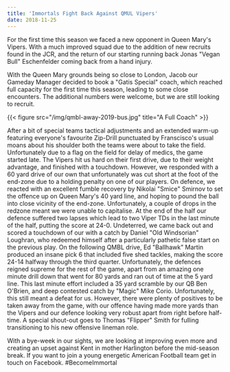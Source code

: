 ```yaml
---
title: 'Immortals Fight Back Against QMUL Vipers'
date: 2018-11-25
---
```


For the first time this season we faced a new opponent in Queen Mary's Vipers.
With a much improved squad due to the addition of new recruits found in the JCR,
and the return of our starting running back Jonas "Vegan Bull" Eschenfelder
coming back from a hand injury.

With the Queen Mary grounds being so close to London, Jacob our Gameday Manager
decided to book a "Gatis Special" coach, which reached full capacity for the
first time this season, leading to some close encounters. The additional numbers
were welcome, but we are still looking to recruit.

{{< figure src="/img/qmbl-away-2019-bus.jpg" title="A Full Coach" >}}

After a bit of special teams tactical adjustments and an extended warm-up
featuring everyone's favourite Zip-Drill punctuated by Franscisco's usual moans
about his shoulder both the teams were about to take the field. Unfortunately
due to a flag on the field for delay of medics, the game started late. The
Vipers hit us hard on their first drive, due to their weight advantage, and
finished with a touchdown. However, we responded with a 60 yard drive of our own
that unfortunately was cut short at the foot of the end-zone due to a holding
penalty on one of our players. On defence, we reacted with an excellent fumble
recovery by Nikolai "Smice" Smirnov to set the offence up on Queen Mary's 40
yard line, and hoping to pound the ball into close vicinity of the end-zone.
Unfortunately, a couple of drops in the redzone meant we were unable to
capitalise. At the end of the half our defence suffered two lapses which lead to
two Viper TDs in the last minute of the half, putting the score at 24-0.
Undeterred, we came back out and scored a touchdown of our with a catch by
Daniel "Old Windsorian" Loughran, who redeemed himself after a particularly
pathetic false start on the previous play. On the following QMBL drive, Ed
"Ballhawk" Martin produced an insane pick 6 that included five shed tackles,
making the score 24-14 halfway through the third quarter. Unfortunately, the
defences reigned supreme for the rest of the game, apart from an amazing one
minute drill down that went for 80 yards and ran out of time at the 5 yard line.
This last minute effort included a 35 yard scramble by our QB Ben O'Brien, and
deep contested catch by "Magic" Mike Corio.  Unfortunately, this still meant a
defeat for us.  However, there were plenty of positives to be taken away from
the game, with our offence having made more yards than the Vipers and our
defence looking very robust apart from right before half-time. A special
shout-out goes to Thomas "Flipper" Smith for fulling transitioning to his
new offensive lineman role.

With a bye-week in our sights, we are looking at improving even more and
creating an upset against Kent in mother Harlington before the mid-season break.
If you want to join a young energetic American Football team get in touch on
Facebook. #BecomeImmortal
